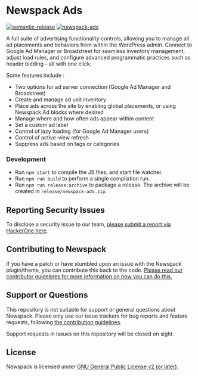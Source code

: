 # Newspack Ads

[![semantic-release](https://img.shields.io/badge/%20%20%F0%9F%93%A6%F0%9F%9A%80-semantic--release-e10079.svg)](https://github.com/semantic-release/semantic-release) [![newspack-ads](https://circleci.com/gh/Automattic/newspack-ads/tree/master.svg?style=shield)](https://circleci.com/gh/Automattic/newspack-ads)

A full suite of advertising functionality controls, allowing you to manage all ad placements and behaviors from within the WordPress admin. Connect to Google Ad Manager or Broadstreet for seamless inventory management, adjust load rules, and configure advanced programmatic practices such as header bidding – all with one click.

Some features include :
- Two options for ad server connection (Google Ad Manager and Broadstreet)
- Create and manage ad unit inventory
- Place ads across the site by enabling global placements, or using Newspack Ad blocks where desired
- Manage where and how often ads appear within content
- Set a custom ad label
- Control of lazy loading (for Google Ad Manager users)
- Control of active-view refresh
- Suppress ads based on tags or categories

### Development

- Run `npm start` to compile the JS files, and start file watcher.
- Run `npm run build` to perform a single compilation run.
- Run `npm run release:archive` to package a release. The archive will be created in `release/newspack-ads.zip`.

## Reporting Security Issues

To disclose a security issue to our team, [please submit a report via HackerOne here](https://hackerone.com/automattic/).

## Contributing to Newspack

If you have a patch or have stumbled upon an issue with the Newspack plugin/theme, you can contribute this back to the code. [Please read our contributor guidelines for more information on how you can do this.](https://github.com/Automattic/newspack-plugin/blob/master/.github/CONTRIBUTING.md)

## Support or Questions

This repository is not suitable for support or general questions about Newspack. Please only use our issue trackers for bug reports and feature requests, following [the contribution guidelines](https://github.com/Automattic/newspack-plugin/blob/master/.github/CONTRIBUTING.md).

Support requests in issues on this repository will be closed on sight.

## License

Newspack is licensed under [GNU General Public License v2 (or later)](https://github.com/Automattic/newspack-plugin/blob/master/LICENSE.md).
